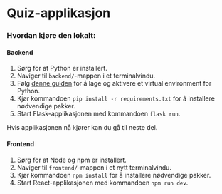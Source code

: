 # Quiz-applikasjon

### Hvordan kjøre den lokalt:

#### Backend

1. Sørg for at Python er installert.
2. Naviger til `backend/`-mappen i et terminalvindu.
3. Følg [denne guiden](https://flask.palletsprojects.com/en/3.0.x/installation/#create-an-environment) for å lage og aktivere et virtual environment for Python.
4. Kjør kommandoen `pip install -r requirements.txt` for å installere nødvendige pakker.
5. Start Flask-applikasjonen med kommandoen `flask run`.

Hvis applikasjonen nå kjører kan du gå til neste del.

#### Frontend

1. Sørg for at Node og npm er installert.
2. Naviger til `frontend/`-mappen i et nytt terminalvindu.
3. Kjør kommandoen `npm install` for å installere nødvendige pakker.
4. Start React-applikasjonen med kommandoen `npm run dev`.
